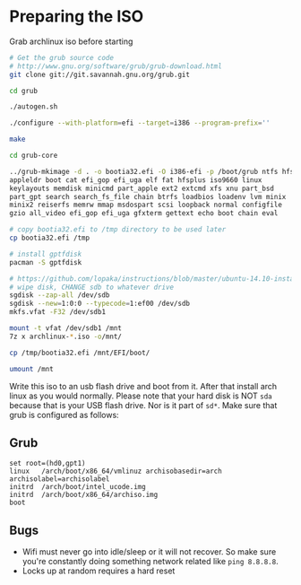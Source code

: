 # Preparing the ISO
Grab archlinux iso before starting
```sh
# Get the grub source code
# http://www.gnu.org/software/grub/grub-download.html
git clone git://git.savannah.gnu.org/grub.git

cd grub

./autogen.sh

./configure --with-platform=efi --target=i386 --program-prefix=''

make

cd grub-core

../grub-mkimage -d . -o bootia32.efi -O i386-efi -p /boot/grub ntfs hfs 
appleldr boot cat efi_gop efi_uga elf fat hfsplus iso9660 linux 
keylayouts memdisk minicmd part_apple ext2 extcmd xfs xnu part_bsd 
part_gpt search search_fs_file chain btrfs loadbios loadenv lvm minix 
minix2 reiserfs memrw mmap msdospart scsi loopback normal configfile 
gzio all_video efi_gop efi_uga gfxterm gettext echo boot chain eval

# copy bootia32.efi to /tmp directory to be used later
cp bootia32.efi /tmp

# install gptfdisk
pacman -S gptfdisk

# https://github.com/lopaka/instructions/blob/master/ubuntu-14.10-install-asus-x205ta.md
# wipe disk, CHANGE sdb to whatever drive
sgdisk --zap-all /dev/sdb
sgdisk --new=1:0:0 --typecode=1:ef00 /dev/sdb
mkfs.vfat -F32 /dev/sdb1

mount -t vfat /dev/sdb1 /mnt
7z x archlinux-*.iso -o/mnt/

cp /tmp/bootia32.efi /mnt/EFI/boot/

umount /mnt
```

Write this iso to an usb flash drive and boot from it. After that install arch linux 
as you would normally. Please note that your hard disk is NOT `sda` because that is 
your USB flash drive. Nor is it part of `sd*`. Make sure that grub is configured as follows:

## Grub 
```grub
set root=(hd0,gpt1)
linux   /arch/boot/x86_64/vmlinuz archisobasedir=arch archisolabel=archisolabel
initrd  /arch/boot/intel_ucode.img
initrd  /arch/boot/x86_64/archiso.img
boot
```

## Bugs
 - Wifi must never go into idle/sleep or it will not recover. So make sure you're 
constantly doing something network related like `ping 8.8.8.8`.
 - Locks up at random requires a hard reset
 
